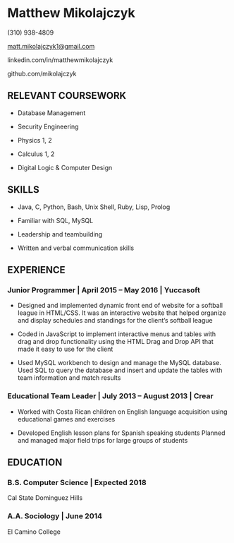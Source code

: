 # Matthew Mikolajczyk

(310) 938-4809

matt.mikolajczyk1@gmail.com

linkedin.com/in/matthewmikolajczyk

github.com/mikolajczyk

## RELEVANT COURSEWORK

- Database Management

- Security Engineering

- Physics 1, 2

- Calculus 1, 2

- Digital Logic & Computer Design

## SKILLS

- Java, C, Python, Bash, Unix Shell, Ruby, Lisp, Prolog

- Familiar with SQL, MySQL

- Leadership and teambuilding

- Written and verbal communication skills

## EXPERIENCE
### Junior Programmer | April 2015 – May 2016 | Yuccasoft

- Designed and implemented dynamic front end of website for a softball league in HTML/CSS. It was an interactive website that helped organize and display schedules and standings for the client’s softball league

- Coded in JavaScript to implement interactive menus and tables with drag and drop functionality using the HTML Drag and Drop API that made it easy to use for the client

- Used MySQL workbench to design and manage the MySQL database. Used SQL to query the database and insert and update the tables with team information and match results

### Educational Team Leader | July 2013 – August 2013 | Crear

- Worked with Costa Rican children on English language acquisition using educational games and exercises

- Developed English lesson plans for Spanish speaking students
Planned and managed major field trips for large groups of students
 
## EDUCATION

### B.S. Computer Science | Expected 2018

Cal State Dominguez Hills

### A.A. Sociology | June 2014

El Camino College
